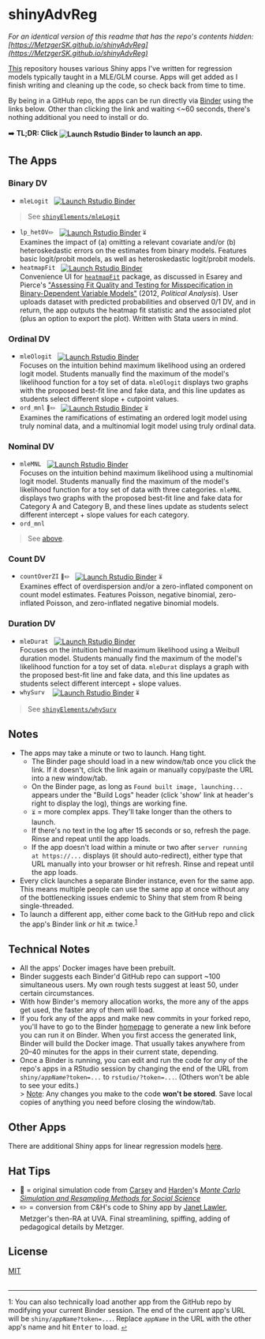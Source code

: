 # shinyAdvReg
<em>For an identical version of this readme that has the repo's contents hidden: [https://MetzgerSK.github.io/shinyAdvReg](https://MetzgerSK.github.io/shinyAdvReg)</em>

[This](https://github.com/MetzgerSK/shinyAdvReg) repository houses various Shiny apps I've written for regression models typically taught in a MLE/GLM course.  Apps will get added as I finish writing and cleaning up the code, so check back from time to time.

By being in a GitHub repo, the apps can be run directly via [Binder](https://mybinder.org) using the links below.  Other than clicking the link and waiting <~60 seconds, there's nothing additional you need to install or do.

:arrow_right: **TL;DR: Click <span style="vertical-align:middle;">![Launch Rstudio Binder](http://mybinder.org/badge_logo.svg)</span> to launch an app.**

## The Apps

### Binary DV
- `mleLogit`&nbsp;&nbsp;&nbsp;<span style="vertical-align:middle;">[![Launch Rstudio Binder](http://mybinder.org/badge_logo.svg)](https://mybinder.org/v2/gh/MetzgerSK/shinyElement/major?urlpath=shiny/mleLogit/)</span><br>
> See <a href="https://github.com/MetzgerSK/shinyElement#ch-2">`shinyElements/mleLogit`</a>

- `lp_hetOV`<span style="font-size:0.75em;">:pencil2:</span>&nbsp;&nbsp;&nbsp;<span style="vertical-align:middle;">[![Launch Rstudio Binder](http://mybinder.org/badge_logo.svg)](https://mybinder.org/v2/gh/MetzgerSK/shinyAdvReg/major?urlpath=shiny/lp_hetOV/)</span> <span style="font-size:0.75em;">:hourglass_flowing_sand:</span><br>
Examines the impact of (a) omitting a relevant covariate and/or (b) heteroskedastic errors on the estimates from binary models.  Features basic logit/probit models, as well as heteroskedastic logit/probit models.
- `heatmapFit`&nbsp;&nbsp;&nbsp;<span style="vertical-align:middle;">[![Launch Rstudio Binder](http://mybinder.org/badge_logo.svg)](https://mybinder.org/v2/gh/MetzgerSK/shinyAdvReg/major?urlpath=shiny/heatmapFit/)</span><br>
Convenience UI for <a href="https://cran.r-project.org/package=heatmapFit">`heatmapFit`</a> package, as discussed in Esarey and Pierce's <a href="https://doi.org/10.1093/pan/mps026">"Assessing Fit Quality and Testing for Misspecification in Binary-Dependent Variable Models"</a> (2012, <em>Political Analysis</em>).  User uploads dataset with predicted probabilities and observed 0/1 DV, and in return, the app outputs the heatmap fit statistic and the associated plot (plus an option to export the plot).  Written with Stata users in mind.

### Ordinal DV
- `mleOlogit`&nbsp;&nbsp;&nbsp;<span style="vertical-align:middle;">[![Launch Rstudio Binder](http://mybinder.org/badge_logo.svg)](https://mybinder.org/v2/gh/MetzgerSK/shinyAdvReg/major?urlpath=shiny/mleOlogit/)</span><br>
Focuses on the intuition behind maximum likelihood using an ordered logit model.  Students manually find the maximum of the model's likelihood function for a toy set of data.  `mleOlogit` displays two graphs with the proposed best-fit line and fake data, and this line updates as students select different slope + cutpoint values.
- `ord_mnl` <span style="font-size:0.75em;">:blue_book::pencil2:</span>&nbsp;&nbsp;&nbsp;<span style="vertical-align:middle;">[![Launch Rstudio Binder](http://mybinder.org/badge_logo.svg)](https://mybinder.org/v2/gh/MetzgerSK/shinyAdvReg/major?urlpath=shiny/ord_mnl/)</span> <span style="font-size:0.75em;">:hourglass_flowing_sand:</span><br>
Examines the ramifications of estimating an ordered logit model using truly nominal data, and a multinomial logit model using truly ordinal data.

### Nominal DV
- `mleMNL`&nbsp;&nbsp;&nbsp;<span style="vertical-align:middle;">[![Launch Rstudio Binder](http://mybinder.org/badge_logo.svg)](https://mybinder.org/v2/gh/MetzgerSK/shinyAdvReg/major?urlpath=shiny/mleMNL/)</span><br>
Focuses on the intuition behind maximum likelihood using a multinomial logit model.  Students manually find the maximum of the model's likelihood function for a toy set of data with three categories.  `mleMNL` displays two graphs with the proposed best-fit line and fake data for Category A and Category B, and these lines update as students select different intercept + slope values for each category.
- `ord_mnl`
> See [above](https://github.com/MetzgerSK/shinyAdvReg#ordinal-dv).

### Count DV
- `countOverZI` <span style="font-size:0.75em;">:blue_book::pencil2:</span>&nbsp;&nbsp;&nbsp;<span style="vertical-align:middle;">[![Launch Rstudio Binder](http://mybinder.org/badge_logo.svg)](https://mybinder.org/v2/gh/MetzgerSK/shinyAdvReg/major?urlpath=shiny/countOverZI/)</span> <span style="font-size:0.75em;">:hourglass_flowing_sand:</span><br>
Examines effect of overdispersion and/or a zero-inflated component on count model estimates.  Features Poisson, negative binomial, zero-inflated Poisson, and zero-inflated negative binomial models.

### Duration DV
- `mleDurat`&nbsp;&nbsp;&nbsp;<span style="vertical-align:middle;">[![Launch Rstudio Binder](http://mybinder.org/badge_logo.svg)](https://mybinder.org/v2/gh/MetzgerSK/shinyAdvReg/major?urlpath=shiny/mleDurat/)</span><br>
Focuses on the intuition behind maximum likelihood using a Weibull duration model.  Students manually find the maximum of the model's likelihood function for a toy set of data.  `mleDurat` displays a graph with the proposed best-fit line and fake data, and this line updates as students select different intercept + slope values.
- `whySurv` &nbsp;&nbsp;&nbsp;<span style="vertical-align:middle;">[![Launch Rstudio Binder](http://mybinder.org/badge_logo.svg)](https://mybinder.org/v2/gh/MetzgerSK/shinyElement/major?urlpath=shiny/whySurv/)</span> <span style="font-size:0.75em;">:hourglass_flowing_sand:</span><br>
> See <a href="https://github.com/MetzgerSK/shinyElement#ch-2">`shinyElements/whySurv`</a>

## Notes
- The apps may take a minute or two to launch.  Hang tight.
	- The Binder page should load in a new window/tab once you click the link.  If it doesn't, click the link again or manually copy/paste the URL into a new window/tab.
	- On the Binder page, as long as `Found built image, launching...` appears under the "Build Logs" header (click 'show' link at header's right to display the log), things are working fine.
	- <span style="font-size:0.75em;">:hourglass_flowing_sand:</span> = more complex apps. They'll take longer than the others to launch.
	- If there's no text in the log after 15 seconds or so, refresh the page.  Rinse and repeat until the app loads.
	- If the app doesn't load within a minute or two after `server running at https://...` displays (it should auto-redirect), either type that URL manually into your browser or hit refresh. Rinse and repeat until the app loads.
- Every click launches a separate Binder instance, even for the same app.  This means multiple people can use the same app at once without any of the bottlenecking issues endemic to Shiny that stem from R being single-threaded.
- <a name="fn1_ret"></a>To launch a different app, either come back to the GitHub repo and click the app's Binder link *or* hit :back: twice.<sup><a href="#fn1">1</a></sup>

## Technical Notes
- All the apps' Docker images have been prebuilt.
- Binder suggests each Binder'd GitHub repo can support ~100 simultaneous users.  My own rough tests suggest at least 50, under certain circumstances.
- With how Binder's memory allocation works, the more any of the apps get used, the faster any of them will load.
- If you fork any of the apps and make new commits in your forked repo, you'll have to go to the Binder [homepage](https://mybinder.org/) to generate a new link before you can run it on Binder.  When you first access the generated link, Binder will build the Docker image.  That usually takes anywhere from 20&ndash;40 minutes for the apps in their current state, depending.
- Once a Binder is running, you can edit and run the code for *any* of the repo's apps in a RStudio session by changing the end of the URL from <code>shiny/<em>appName</em>?token=...</code> to <code>rstudio/?token=...</code>.  (Others won't be able to see your edits.) <br/> > <ins>Note</ins>: Any changes you make to the code **won't be stored**.  Save local copies of anything you need before closing the window/tab.

## Other Apps
There are additional Shiny apps for linear regression models [here](https://github.com/MetzgerSK/shinyElement).

## Hat Tips
- :blue_book: = original simulation code from [Carsey](https://sites.google.com/view/tom-carsey/home) and [Harden](https://jharden.nd.edu/)'s [*Monte Carlo Simulation and Resampling Methods for Social Science*](https://us.sagepub.com/en-us/nam/monte-carlo-simulation-and-resampling-methods-for-social-science/book241131)
- :pencil2: = conversion from C&H's code to Shiny app by [Janet Lawler](https://uh.edu/honors/about/faculty-staff/lawler_janet.php), Metzger's then-RA at UVA.  Final streamlining, spiffing, adding of pedagogical details by Metzger.

## License
[MIT](https://choosealicense.com/licenses/mit/)
<br/>
<br/>

----
<a name="fn1">1</a>: You can also technically load another app from the GitHub repo by modifying your current Binder session.  The end of the current app's URL will be <code>shiny/<em>appName</em>?token=...</code>.  Replace <code><em>appName</em></code> in the URL with the other app's name and hit <kbd>Enter</kbd> to load. <span style="font-size:0.75em"><a href="#fn1_ret">↩</a></span>
